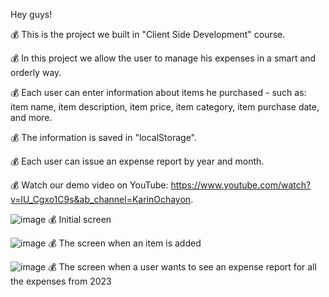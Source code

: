 Hey guys!

💰 This is the project we built in "Client Side Development" course.

💰 In this project we allow the user to manage his expenses in a smart and orderly way.

💰 Each user can enter information about items he purchased - such as: item name, item description, item price, item category, item purchase date, and more.

💰 The information is saved in "localStorage".

💰 Each user can issue an expense report by year and month.


💰 Watch our demo video on YouTube: https://www.youtube.com/watch?v=lU_Cgxo1C9s&ab_channel=KarinOchayon.

![image](https://user-images.githubusercontent.com/92684210/219342103-3063318e-24bb-4d4a-9e3e-b3092b9e68a2.png)
💰 Initial screen

![image](https://user-images.githubusercontent.com/92684210/219342166-0b324ac1-8dbc-498e-b0f6-38c2646e34ed.png)
💰 The screen when an item is added

![image](https://user-images.githubusercontent.com/92684210/219342238-74878d09-2d8d-4ddf-a2bf-c75fd4c62078.png)
💰 The screen when a user wants to see an expense report for all the expenses from 2023


